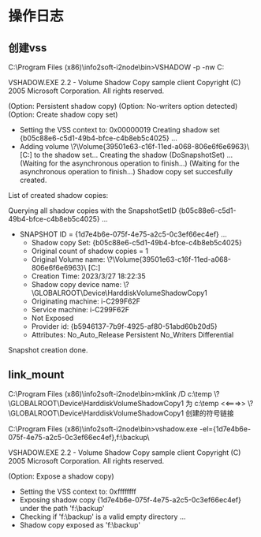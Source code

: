 # 操作日志

## 创建vss
C:\Program Files (x86)\info2soft-i2node\bin>VSHADOW -p -nw C:

VSHADOW.EXE 2.2 - Volume Shadow Copy sample client
Copyright (C) 2005 Microsoft Corporation. All rights reserved.


(Option: Persistent shadow copy)
(Option: No-writers option detected)
(Option: Create shadow copy set)
- Setting the VSS context to: 0x00000019
Creating shadow set {b05c88e6-c5d1-49b4-bfce-c4b8eb5c4025} ...
- Adding volume \\?\Volume{39501e63-c16f-11ed-a068-806e6f6e6963}\ [C:\] to the shadow set...
Creating the shadow (DoSnapshotSet) ...
(Waiting for the asynchronous operation to finish...)
(Waiting for the asynchronous operation to finish...)
Shadow copy set succesfully created.

List of created shadow copies:


Querying all shadow copies with the SnapshotSetID {b05c88e6-c5d1-49b4-bfce-c4b8eb5c4025} ...

* SNAPSHOT ID = {1d7e4b6e-075f-4e75-a2c5-0c3ef66ec4ef} ...
   - Shadow copy Set: {b05c88e6-c5d1-49b4-bfce-c4b8eb5c4025}
   - Original count of shadow copies = 1
   - Original Volume name: \\?\Volume{39501e63-c16f-11ed-a068-806e6f6e6963}\ [C:\]
   - Creation Time: 2023/3/27 18:22:35
   - Shadow copy device name: \\?\GLOBALROOT\Device\HarddiskVolumeShadowCopy1
   - Originating machine: i-C299F62F
   - Service machine: i-C299F62F
   - Not Exposed
   - Provider id: {b5946137-7b9f-4925-af80-51abd60b20d5}
   - Attributes:  No_Auto_Release Persistent No_Writers Differential


Snapshot creation done.

## link_mount
C:\Program Files (x86)\info2soft-i2node\bin>mklink /D c:\temp \\?\GLOBALROOT\Device\HarddiskVolumeShadowCopy1
为 c:\temp <<===>> \\?\GLOBALROOT\Device\HarddiskVolumeShadowCopy1 创建的符号链接



C:\Program Files (x86)\info2soft-i2node\bin>vshadow.exe -el={1d7e4b6e-075f-4e75-a2c5-0c3ef66ec4ef},f:\backup\

VSHADOW.EXE 2.2 - Volume Shadow Copy sample client
Copyright (C) 2005 Microsoft Corporation. All rights reserved.


(Option: Expose a shadow copy)
- Setting the VSS context to: 0xffffffff
- Exposing shadow copy {1d7e4b6e-075f-4e75-a2c5-0c3ef66ec4ef} under the path 'f:\backup\'
- Checking if 'f:\backup\' is a valid empty directory ...
- Shadow copy exposed as 'f:\backup\'
